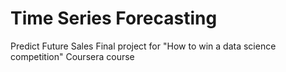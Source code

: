 # Time Series Forecasting

Predict Future Sales
Final project for "How to win a data science competition" Coursera course
